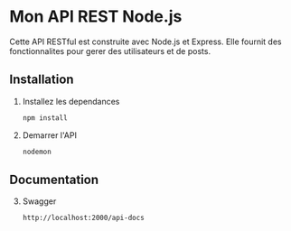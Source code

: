 # Mon API REST Node.js

Cette API RESTful est construite avec Node.js et Express. Elle fournit des fonctionnalites pour gerer des utilisateurs et de posts.

## Installation

1. Installez les dependances
   ```sh
   npm install
   ```
2. Demarrer l'API
   ```sh
   nodemon
   ```

## Documentation

3. Swagger
   ```sh
   http://localhost:2000/api-docs
   ```
